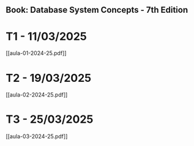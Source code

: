 ## Book: Database System Concepts - 7th Edition

# T1 - 11/03/2025
[[aula-01-2024-25.pdf]]

# T2 - 19/03/2025
[[aula-02-2024-25.pdf]]

# T3 - 25/03/2025
[[aula-03-2024-25.pdf]]
